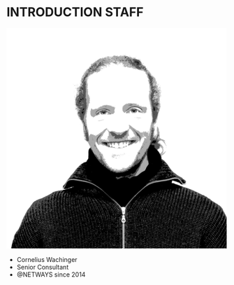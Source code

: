 <!SLIDE noprint smbullets staff>

# INTRODUCTION STAFF
![CW](../../_images/netways/staff/CW.jpg)

* Cornelius Wachinger
 * Senior Consultant
 * @NETWAYS since 2014
